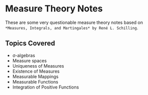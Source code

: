 # Measure Theory Notes

These are some very questionable measure theory notes based on `*Measures, Integrals, and Martingales* by René L. Schilling`.

## Topics Covered

- σ-algebras
- Measure spaces
- Uniqueness of Measures
- Existence of Measures
- Measurable Mappings
- Measurable Functions
- Integration of Positive Functions
